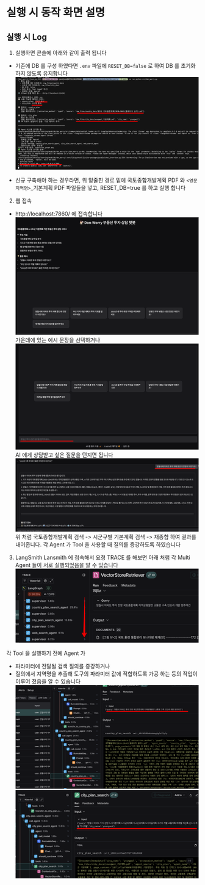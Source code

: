 # 실행 시 동작 화면 설명

## 실행 시 Log

1. 실행하면 콘솔에 아래와 같이 출력 됩니다

- 기존에 DB 를 구성 하였다면 `.env` 파일에 `RESET_DB=false` 로 하여 DB 를 초기화 하지 않도록 유지합니다 
  ![콘솔에 실행 시 출력](./run001.png)


- 신규 구축해야 하는 경우라면, 위 밑줄친 경로 밑에 국토종합개발계획 PDF 와 `<영문지역명>`_기본계획 PDF 파일들을 넣고, RESET_DB=true 를 하고 실행 합니다


2. 웹 접속
- http://localhost:7860/ 에 접속합니다
  ![접속 첫화면](./run002.png)
  가운데에 있는 예시 문장을 선택하거나
  ![채팅 입력](./run003.png)
  AI 에게 상담받고 싶은 질문을 던지면 됩니다
  ![결과 출력](./run004.png)
  위 처럼 국토종합개발계획 검색 -> 시군구별 기본계획 검색 -> 재종합 하여 결과를 내어줍니다. 각 Agent 가 Tool 을 사용할 때 질의를 증강하도록 하였습니다


3. LangSmith 
Lansmith 에 접속해서 요청 TRACE 를 해보면 아래 처럼 각 Multi Agent 들이 서로 실행되었음을 알 수 있습니다
![Langsmith 간략 trace](./smith001.png)

각 Tool 을 실행하기 전에 Agent 가 
- 파라미터에 전달될 검색 질의를 증강하거나 
- 질의에서 지역명을 추출해 도구의 파라미터 값에 적합하도록 가공
하는 등의 작업이 이루어 졌음을 알 수 있습니다
![도구 파라미터 증강 됨 #1](./smith002.png)
![도구 파라미터 증강 됨 #2](./smith03.png)
